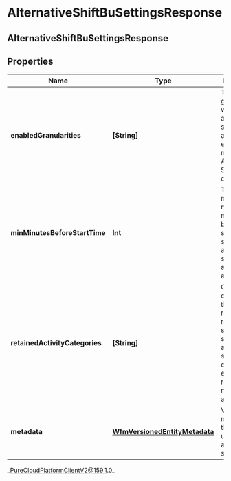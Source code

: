 # AlternativeShiftBuSettingsResponse

## AlternativeShiftBuSettingsResponse

## Properties

|Name | Type | Description | Notes|
|------------ | ------------- | ------------- | -------------|
| **enabledGranularities** | **[String]** | The granularity at which alternative shifts is allowed. An empty list means Alternative Shifts is disabled | |
| **minMinutesBeforeStartTime** | **Int** | The minimum number of minutes before the start of a shift that an alternative shift can be automatically approved | |
| **retainedActivityCategories** | **[String]** | Categories of activities that are required to remain at the same time slot for the alternative shifts offered. An empty list represents no retained activities | |
| **metadata** | [**WfmVersionedEntityMetadata**](WfmVersionedEntityMetadata) | Version metadata for this business unit&#39;s alternative shift settings | |



_PureCloudPlatformClientV2@159.1.0_
